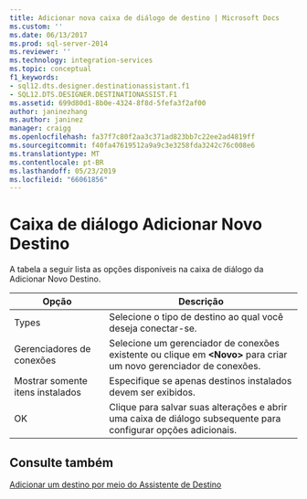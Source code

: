 ```yaml
---
title: Adicionar nova caixa de diálogo de destino | Microsoft Docs
ms.custom: ''
ms.date: 06/13/2017
ms.prod: sql-server-2014
ms.reviewer: ''
ms.technology: integration-services
ms.topic: conceptual
f1_keywords:
- sql12.dts.designer.destinationassistant.f1
- SQL12.DTS.DESIGNER.DESTINATIONASSIST.F1
ms.assetid: 699d80d1-8b0e-4324-8f8d-5fefa3f2af00
author: janinezhang
ms.author: janinez
manager: craigg
ms.openlocfilehash: fa37f7c80f2aa3c371ad823bb7c22ee2ad4819ff
ms.sourcegitcommit: f40fa47619512a9a9c3e3258fda3242c76c008e6
ms.translationtype: MT
ms.contentlocale: pt-BR
ms.lasthandoff: 05/23/2019
ms.locfileid: "66061856"
---
```

# <a name="add-new-destination-dialog-box"></a>Caixa de diálogo Adicionar Novo Destino
  A tabela a seguir lista as opções disponíveis na caixa de diálogo da Adicionar Novo Destino.  
  
|Opção|Descrição|  
|------------|-----------------|  
|Types|Selecione o tipo de destino ao qual você deseja conectar-se.|  
|Gerenciadores de conexões|Selecione um gerenciador de conexões existente ou clique em **\<Novo>** para criar um novo gerenciador de conexões.|  
|Mostrar somente itens instalados|Especifique se apenas destinos instalados devem ser exibidos.|  
|OK|Clique para salvar suas alterações e abrir uma caixa de diálogo subsequente para configurar opções adicionais.|  
  
## <a name="see-also"></a>Consulte também  
 [Adicionar um destino por meio do Assistente de Destino](data-flow/destination-assistant.md)  
  
  
